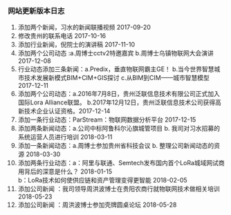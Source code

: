 ### 网站更新版本日志
1. 添加两个新闻，习水的新闻联播视频   2017-09-20
2. 修改贵州的联系电话			2017-10-16
3. 添加行业新闻，倪院士的演讲稿   2017-11-10
4. 添加两个公司动态 :a.周博士cctv2特邀嘉宾
					b.周博士乌镇物联网大会演讲 2017-12-08
5. 行业动态添加三条新闻：a.Predix，垂直物联网霸主GE！
						b.当今世界智慧城市技术发展新模式BIM+CIM+GIS探讨
						c.从BIM到CIM——城市智慧模型  2017-12-11
6. 添加两个公司动态：a.2016年7月8日，贵州泛联信息技术有限公司正式加入国际Lora Alliance联盟。
					b.2017年12月12日，贵州泛联信息技术公司获得高新技术企业认证资格。2017-12-14
7. 添加一条行业动态：ParStream：物联网数据分析平台  2017-12-15
8. 添加两条新闻动态：a.公司中标阿鲁科尔沁旗城管项目
				   b. 我司对习水招募的系统运营人员进行培训 2018-03-11
9. 添加一条新闻动态：a.周博士参加贵州省科技会议
				  b. 整理公司新闻动态的资源 2018-03-30
10. 添加两条行业动态：a：阿里与联通、Semtech发布国内首个LoRa城域网试商用背后的深意是什么？     2018-01-15   
b：LoRa技术如何使供应链和资产管理变得更智能   		2018-02-05
11. 添加公司新闻 ：我司领导周洪波博士在贵阳农商行就物联网技术做相关培训     2018-05-23
12. 添加公司新闻 ：周洪波博士参加壳牌圆桌论坛     	2018-05-28